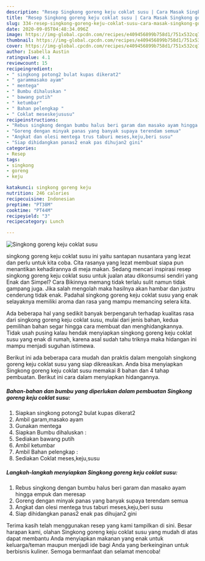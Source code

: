 ```yaml
---
description: "Resep Singkong goreng keju coklat susu | Cara Masak Singkong goreng keju coklat susu Yang Enak dan Simpel"
title: "Resep Singkong goreng keju coklat susu | Cara Masak Singkong goreng keju coklat susu Yang Enak dan Simpel"
slug: 334-resep-singkong-goreng-keju-coklat-susu-cara-masak-singkong-goreng-keju-coklat-susu-yang-enak-dan-simpel
date: 2020-09-05T04:48:34.096Z
image: https://img-global.cpcdn.com/recipes/e409456899b758d1/751x532cq70/singkong-goreng-keju-coklat-susu-foto-resep-utama.jpg
thumbnail: https://img-global.cpcdn.com/recipes/e409456899b758d1/751x532cq70/singkong-goreng-keju-coklat-susu-foto-resep-utama.jpg
cover: https://img-global.cpcdn.com/recipes/e409456899b758d1/751x532cq70/singkong-goreng-keju-coklat-susu-foto-resep-utama.jpg
author: Isabella Austin
ratingvalue: 4.1
reviewcount: 15
recipeingredient:
- " singkong potong2 bulat kupas dikerat2"
- " garammasako ayam"
- " mentega"
- " Bumbu dihaluskan "
- " bawang putih"
- " ketumbar"
- " Bahan pelengkap "
- " Coklat meseskejususu"
recipeinstructions:
- "Rebus singkong dengan bumbu halus beri garam dan masako ayam hingga empuk dan meresap"
- "Goreng dengan minyak panas yang banyak supaya terendam semua"
- "Angkat dan olesi mentega trus taburi meses,keju,beri susu"
- "Siap dihidangkan panas2 enak pas dihujan2 gini"
categories:
- Resep
tags:
- singkong
- goreng
- keju

katakunci: singkong goreng keju 
nutrition: 246 calories
recipecuisine: Indonesian
preptime: "PT38M"
cooktime: "PT44M"
recipeyield: "3"
recipecategory: Lunch

---
```



![Singkong goreng keju coklat susu](https://img-global.cpcdn.com/recipes/e409456899b758d1/751x532cq70/singkong-goreng-keju-coklat-susu-foto-resep-utama.jpg)


singkong goreng keju coklat susu ini yaitu santapan nusantara yang lezat dan perlu untuk kita coba. Cita rasanya yang lezat membuat siapa pun menantikan kehadirannya di meja makan.
Sedang mencari inspirasi resep singkong goreng keju coklat susu untuk jualan atau dikonsumsi sendiri yang Enak dan Simpel? Cara Bikinnya memang tidak terlalu sulit namun tidak gampang juga. Jika salah mengolah maka hasilnya akan hambar dan justru cenderung tidak enak. Padahal singkong goreng keju coklat susu yang enak selayaknya memiliki aroma dan rasa yang mampu memancing selera kita.



Ada beberapa hal yang sedikit banyak berpengaruh terhadap kualitas rasa dari singkong goreng keju coklat susu, mulai dari jenis bahan, kedua pemilihan bahan segar hingga cara membuat dan menghidangkannya. Tidak usah pusing kalau hendak menyiapkan singkong goreng keju coklat susu yang enak di rumah, karena asal sudah tahu triknya maka hidangan ini mampu menjadi suguhan istimewa.


Berikut ini ada beberapa cara mudah dan praktis dalam mengolah singkong goreng keju coklat susu yang siap dikreasikan. Anda bisa menyiapkan Singkong goreng keju coklat susu memakai 8 bahan dan 4 tahap pembuatan. Berikut ini cara dalam menyiapkan hidangannya.

<!--inarticleads1-->

##### Bahan-bahan dan bumbu yang diperlukan dalam pembuatan Singkong goreng keju coklat susu:

1. Siapkan  singkong potong2 bulat kupas dikerat2
1. Ambil  garam,masako ayam
1. Gunakan  mentega
1. Siapkan  Bumbu dihaluskan :
1. Sediakan  bawang putih
1. Ambil  ketumbar
1. Ambil  Bahan pelengkap :
1. Sediakan  Coklat meses,keju,susu




<!--inarticleads2-->

##### Langkah-langkah menyiapkan Singkong goreng keju coklat susu:

1. Rebus singkong dengan bumbu halus beri garam dan masako ayam hingga empuk dan meresap
1. Goreng dengan minyak panas yang banyak supaya terendam semua
1. Angkat dan olesi mentega trus taburi meses,keju,beri susu
1. Siap dihidangkan panas2 enak pas dihujan2 gini




Terima kasih telah menggunakan resep yang kami tampilkan di sini. Besar harapan kami, olahan Singkong goreng keju coklat susu yang mudah di atas dapat membantu Anda menyiapkan makanan yang enak untuk keluarga/teman maupun menjadi ide bagi Anda yang berkeinginan untuk berbisnis kuliner. Semoga bermanfaat dan selamat mencoba!
